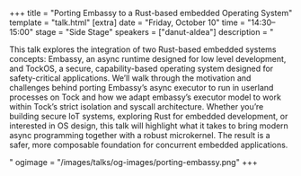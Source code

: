 +++
title = "Porting Embassy to a Rust-based embedded Operating System"
template = "talk.html"
[extra]
  date = "Friday, October 10"
  time = "14:30–15:00"
  stage = "Side Stage"
  speakers = ["danut-aldea"]
  description = "<p>This talk explores the integration of two Rust-based embedded systems concepts: Embassy, an async runtime designed for low level development, and TockOS, a secure, capability-based operating system designed for safety-critical applications. We’ll walk through the motivation and challenges behind porting Embassy’s async executor to run in userland processes on Tock and how we adapt embassy’s executor model to work within Tock’s strict isolation and syscall architecture. Whether you’re building secure IoT systems, exploring Rust for embedded development, or interested in OS design, this talk will highlight what it takes to bring modern async programming together with a robust microkernel. The result is a safer, more composable foundation for concurrent embedded applications.</p>"
  ogimage = "/images/talks/og-images/porting-embassy.png"
+++
